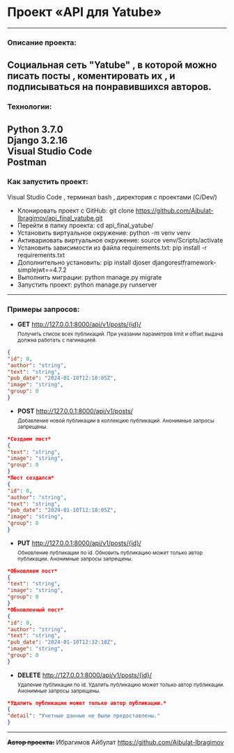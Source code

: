 # **Проект «API для Yatube»**
---

### **Описание проекта:**
Социальная сеть "Yatube" , в которой можно писать посты , коментировать их , и подписываться на понравившихся авторов.
---

### **Технологии:**
Python 3.7.0 <br>
Django 3.2.16 <br>
Visual Studio Code <br>
Postman
---

### **Как запустить проект:**
Visual Studio Code , терминал bash , директория с проектами (C/Dev/)
- Клонировать проект с GitHub: git clone https://github.com/Aibulat-Ibragimov/api_final_yatube.git
- Перейти в папку проекта: cd api_final_yatube/
- Установить виртуальное окружение: python -m venv venv
- Активариовать виртуальное окружение: source venv/Scripts/activate
- Установить зависимости из файла requirements.txt: pip install -r requirements.txt
- Дополнительно установить: pip install djoser djangorestframework-simplejwt==4.7.2
- Выполнить миграции: python manage.py migrate
- Запустить проект: python manage.py runserver
---

### **Примеры запросов:**
- **GET** http://127.0.0.1:8000/api/v1/posts/{id}/ <br>
<sub>Получить список всех публикаций. При указании параметров limit и offset выдача должна работать с пагинацией.</sub>
```json
{
"id": 0,
"author": "string",
"text": "string",
"pub_date": "2024-01-10T12:18:05Z",
"image": "string",
"group": 0
}
```

- **POST** http://127.0.0.1:8000/api/v1/posts/ <br>
<sub>Добавление новой публикации в коллекцию публикаций. Анонимные запросы запрещены.</sub>
```json
*Создаем пост*
{
"text": "string",
"image": "string",
"group": 0
}
*Пост создался*
{
"id": 0,
"author": "string",
"text": "string",
"pub_date": "2024-01-10T12:18:05Z",
"image": "string",
"group": 0
}
```

- **PUT** http://127.0.0.1:8000/api/v1/posts/{id}/ <br>
<sub>Обновление публикации по id. Обновить публикацию может только автор публикации. Анонимные запросы запрещены.</sub>
```json
*Обновляем пост*
{
"text": "string",
"image": "string",
"group": 0
}
*Обновленный пост*
{
"id": 0,
"author": "string",
"text": "string",
"pub_date": "2024-01-10T12:32:18Z",
"image": "string",
"group": 0
}
```

- **DELETE** http://127.0.0.1:8000/api/v1/posts/{id}/ <br>
<sub>Удаление публикации по id. Удалить публикацию может только автор публикации. Анонимные запросы запрещены.</sub>
```json
*Удалить публикацию может только автор публикации.*
{
"detail": "Учетные данные не были предоставлены."
}
```

---

**~~Автор проекта:~~** Ибрагимов Айбулат https://github.com/Aibulat-Ibragimov
